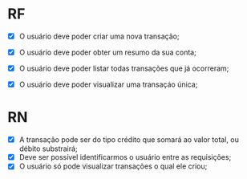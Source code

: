 # RF
- [x] O usuário deve poder criar uma nova transação;
- [x] O usuário deve poder obter um resumo da sua conta;
- [x] O usuário deve poder listar todas transações que já ocorreram;
- [x] O usuário deve poder visualizar uma transaçáo única;


# RN
- [x] A transação pode ser do tipo crédito que somará ao valor total, ou débito substrairá;
- [x] Deve ser possível identificarmos o usuário entre as requisições;
- [x] O usuário só pode visualizar transações o qual ele criou;